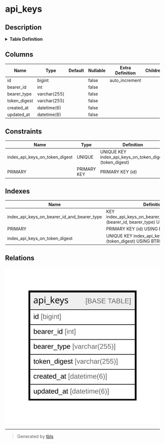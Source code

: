 # api_keys

## Description

<details>
<summary><strong>Table Definition</strong></summary>

```sql
CREATE TABLE `api_keys` (
  `id` bigint NOT NULL AUTO_INCREMENT,
  `bearer_id` int NOT NULL,
  `bearer_type` varchar(255) COLLATE utf8mb4_bin NOT NULL,
  `token_digest` varchar(255) COLLATE utf8mb4_bin NOT NULL,
  `created_at` datetime(6) NOT NULL,
  `updated_at` datetime(6) NOT NULL,
  PRIMARY KEY (`id`),
  UNIQUE KEY `index_api_keys_on_token_digest` (`token_digest`),
  KEY `index_api_keys_on_bearer_id_and_bearer_type` (`bearer_id`,`bearer_type`)
) ENGINE=InnoDB AUTO_INCREMENT=[Redacted by tbls] DEFAULT CHARSET=utf8mb4 COLLATE=utf8mb4_bin
```

</details>

## Columns

| Name | Type | Default | Nullable | Extra Definition | Children | Parents | Comment |
| ---- | ---- | ------- | -------- | ---------------- | -------- | ------- | ------- |
| id | bigint |  | false | auto_increment |  |  |  |
| bearer_id | int |  | false |  |  |  |  |
| bearer_type | varchar(255) |  | false |  |  |  |  |
| token_digest | varchar(255) |  | false |  |  |  |  |
| created_at | datetime(6) |  | false |  |  |  |  |
| updated_at | datetime(6) |  | false |  |  |  |  |

## Constraints

| Name | Type | Definition |
| ---- | ---- | ---------- |
| index_api_keys_on_token_digest | UNIQUE | UNIQUE KEY index_api_keys_on_token_digest (token_digest) |
| PRIMARY | PRIMARY KEY | PRIMARY KEY (id) |

## Indexes

| Name | Definition |
| ---- | ---------- |
| index_api_keys_on_bearer_id_and_bearer_type | KEY index_api_keys_on_bearer_id_and_bearer_type (bearer_id, bearer_type) USING BTREE |
| PRIMARY | PRIMARY KEY (id) USING BTREE |
| index_api_keys_on_token_digest | UNIQUE KEY index_api_keys_on_token_digest (token_digest) USING BTREE |

## Relations

![er](api_keys.svg)

---

> Generated by [tbls](https://github.com/k1LoW/tbls)

